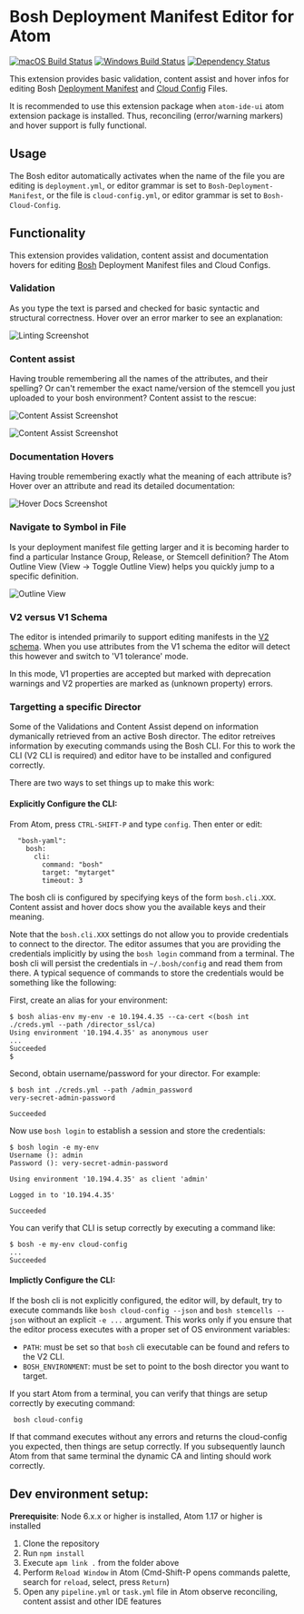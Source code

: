 # Bosh Deployment Manifest Editor for Atom
[![macOS Build Status](https://travis-ci.org/spring-projects/atom-bosh.svg?branch=master)](https://travis-ci.org/spring-projects/atom-bosh) [![Windows Build Status](https://ci.appveyor.com/api/projects/status/1jvknxt9jhykgrxo?svg=true)](https://ci.appveyor.com/project/spring-projects/atom-bosh/branch/master) [![Dependency Status](https://david-dm.org/spring-projects/atom-bosh.svg)](https://david-dm.org/spring-projects/atom-bosh)

This extension provides basic validation, content assist and hover infos
for editing Bosh [Deployment Manifest](https://bosh.io/docs/deployment-manifest.html) and [Cloud Config](https://bosh.io/docs/cloud-config.html) Files.

It is recommended to use this extension package when `atom-ide-ui` atom extension package is installed. Thus, reconciling (error/warning markers) and hover support is fully functional. 

## Usage

The Bosh editor automatically activates when the name of the file you are editing is `deployment.yml`, or editor grammar is set to `Bosh-Deployment-Manifest`, or the file is `cloud-config.yml`, or editor grammar is set to `Bosh-Cloud-Config`.

## Functionality

This extension provides validation, content assist and documentation hovers
for editing [Bosh](https://bosh.io/) Deployment Manifest files and
Cloud Configs.

### Validation

As you type the text is parsed and checked for basic syntactic and structural correctness. Hover over
an error marker to see an explanation:

![Linting Screenshot][linting]

### Content assist

Having trouble remembering all the names of the attributes, and their spelling? Or can't remember
the exact name/version of the stemcell you just uploaded to your bosh environment? Content assist
to the rescue:

![Content Assist Screenshot][ca1]

![Content Assist Screenshot][ca2]

### Documentation Hovers

Having trouble remembering exactly what the meaning of each attribute is? Hover over an attribute and
read its detailed documentation:

![Hover Docs Screenshot][hovers]

### Navigate to Symbol in File

Is your deployment manifest file getting larger and it is becoming harder to find a particular Instance Group, Release, or Stemcell definition? The Atom Outline View (View -> Toggle Outline View) helps you quickly jump to a specific definition.

![Outline View][outline_view]

### V2 versus V1 Schema

The editor is intended primarily to support editing manifests in the [V2 schema](https://bosh.io/docs/manifest-v2.html).
When you use attributes from the V1 schema the editor will detect this however and switch to 'V1 tolerance' mode.

In this mode, V1 properties are accepted but marked with deprecation warnings and V2 properties are marked as (unknown property)
errors.

### Targetting a specific Director

Some of the Validations and Content Assist depend on information dymanically retrieved from an active Bosh director.
The editor retreives information by executing commands using the Bosh CLI. For this to work the CLI (V2
CLI is required) and editor have to be installed and configured correctly.

There are two ways to set things up to make this work:

#### Explicitly Configure the CLI:

From Atom, press `CTRL-SHIFT-P` and type `config`. Then enter or edit:

```
  "bosh-yaml":
    bosh:
      cli:
        command: "bosh"
        target: "mytarget"
        timeout: 3
```
The bosh cli is configured by specifying keys of the form `bosh.cli.XXX`. Content assist and hover docs show you the
available keys and their meaning.

Note that the `bosh.cli.XXX` settings do not allow you to provide credentials to connect to the director.
The editor assumes that you are providing the credentials implicitly by using the `bosh login` command from a terminal.
The bosh cli will persist the credentials in `~/.bosh/config` and read them from there. A typical sequence of commands to store the credentials would be something like the following:

First, create an alias for your environment:

```
$ bosh alias-env my-env -e 10.194.4.35 --ca-cert <(bosh int ./creds.yml --path /director_ssl/ca)
Using environment '10.194.4.35' as anonymous user
...
Succeeded
$
```

Second, obtain username/password for your director. For example:

```
$ bosh int ./creds.yml --path /admin_password
very-secret-admin-password

Succeeded
```

Now use `bosh login` to establish a session and store the credentials:

```
$ bosh login -e my-env
Username (): admin
Password (): very-secret-admin-password

Using environment '10.194.4.35' as client 'admin'

Logged in to '10.194.4.35'

Succeeded
```

You can verify that CLI is setup correctly by executing a command like:

```
$ bosh -e my-env cloud-config
...
Succeeded
```

#### Implictly Configure the CLI:

If the bosh cli is not explicitly configured, the editor will, by default, try to execute commands like `bosh cloud-config --json`
and `bosh stemcells --json` without an explicit `-e ...` argument. This works only if you ensure that the editor
process executes with a proper set of OS environment variables:

- `PATH`: must be set so that `bosh` cli executable can be found and refers to the V2 CLI.
- `BOSH_ENVIRONMENT`: must be set to point to the bosh director you want to target.

If you start Atom from a terminal, you can verify that things are setup correctly by executing command:

     bosh cloud-config

If that command executes without any errors and returns the cloud-config you expected, then things are setup correctly.
If you subsequently launch Atom from that same terminal the dynamic CA and linting should work correctly.

## Dev environment setup:
**Prerequisite**: Node 6.x.x or higher is installed, Atom 1.17 or higher is installed
1. Clone the repository
2. Run `npm install`
3. Execute `apm link .` from the folder above
5. Perform `Reload Window` in Atom (Cmd-Shift-P opens commands palette, search for `reload`, select, press `Return`)
6. Open any `pipeline.yml` or `task.yml` file in Atom observe reconciling, content assist and other IDE features

[linting]:
https://raw.githubusercontent.com/spring-projects/atom-bosh/bdd2ab880a6e7ee20842df679deee46f12b59ef4/readme-imgs/linting.png

[ca1]:
https://raw.githubusercontent.com/spring-projects/atom-bosh/bdd2ab880a6e7ee20842df679deee46f12b59ef4/readme-imgs/ca1.png

[ca2]:
https://raw.githubusercontent.com/spring-projects/atom-bosh/bdd2ab880a6e7ee20842df679deee46f12b59ef4/readme-imgs/ca2.png

[hovers]:
https://raw.githubusercontent.com/spring-projects/atom-bosh/bdd2ab880a6e7ee20842df679deee46f12b59ef4/readme-imgs/hovers.png

[outline_view]:
https://raw.githubusercontent.com/spring-projects/atom-bosh/bdd2ab880a6e7ee20842df679deee46f12b59ef4/readme-imgs/outline_view.png